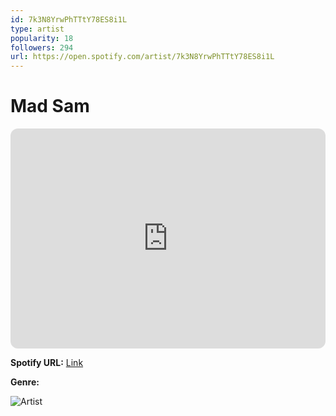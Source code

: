 ```yaml
---
id: 7k3N8YrwPhTTtY78ES8i1L
type: artist
popularity: 18
followers: 294
url: https://open.spotify.com/artist/7k3N8YrwPhTTtY78ES8i1L
---
```

# Mad Sam

<iframe style="border-radius:12px" src="https://open.spotify.com/embed/artist/7k3N8YrwPhTTtY78ES8i1L" width="100%" height="352" frameBorder="0" allowfullscreen="" allow="autoplay; clipboard-write; encrypted-media; fullscreen; picture-in-picture" loading="lazy"></iframe>

**Spotify URL:** [Link](https://open.spotify.com/artist/7k3N8YrwPhTTtY78ES8i1L)

**Genre:** 

![Artist](https://i.scdn.co/image/ab6761610000e5eb5b8d75383f0dc911edc20415)
